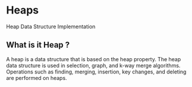# Heaps
Heap Data Structure Implementation

## What is it Heap ?

A heap is a data structure that is based on the heap property. The heap data structure is
used in selection, graph, and k-way merge algorithms. Operations such as finding,
merging, insertion, key changes, and deleting are performed on heaps.